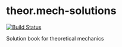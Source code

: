 # theor.mech-solutions
[![Build Status](https://travis-ci.org/alekseik1/theor.mech-solutions.svg?branch=master)](https://travis-ci.org/alekseik1/theor.mech-solutions)

Solution book for theoretical mechanics
